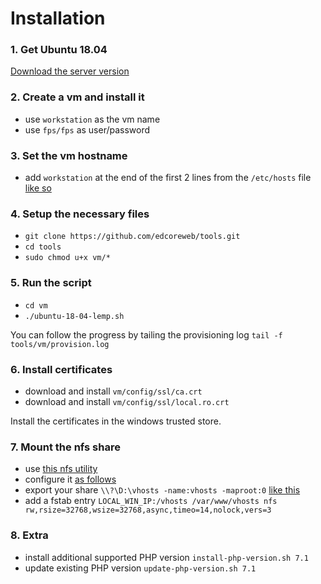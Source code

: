 # Installation

### 1. Get Ubuntu 18.04
[Download the server version](https://www.ubuntu.com/download/server/thank-you?version=18.04.2&architecture=amd64)

### 2. Create a vm and install it

- use `workstation` as the vm name
- use `fps/fps` as user/password

### 3. Set the vm hostname

- add `workstation` at the end of the first 2 lines from the `/etc/hosts` file [like so](https://prnt.sc/m5h9jd)

### 4. Setup the necessary files

- `git clone https://github.com/edcoreweb/tools.git`
- `cd tools`
- `sudo chmod u+x vm/*`

### 5. Run the script

- `cd vm`
- `./ubuntu-18-04-lemp.sh`

You can follow the progress by tailing the provisioning log `tail -f tools/vm/provision.log`

### 6. Install certificates

- download and install `vm/config/ssl/ca.crt`
- download and install `vm/config/ssl/local.ro.crt`

Install the certificates in the windows trusted store.

### 7. Mount the nfs share

- use [this nfs utility](https://www.hanewin.net/nfs-e.htm)
- configure it [as follows](http://prntscr.com/mao144) 
- export your share `\\?\D:\vhosts -name:vhosts -maproot:0` [like this](http://prntscr.com/mao22s)
- add a fstab entry `LOCAL_WIN_IP:/vhosts /var/www/vhosts nfs rw,rsize=32768,wsize=32768,async,timeo=14,nolock,vers=3`

### 8. Extra

- install additional supported PHP version `install-php-version.sh 7.1`
- update existing PHP version `update-php-version.sh 7.1`
